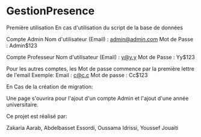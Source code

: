 # GestionPresence



Première utilisation
En cas d'utilisation du script de la base de données

Compte Admin
Nom d'utilisateur (Email) : admin@admin.com
Mot de Passe : Admin$123

Compte Professeur
Nom d'utilisateur (Email) : y@y.y
Mot de Passe : Yy$123

Pour les autres comptes, les Mot de passe commence par la première lettre de l'email
Exemple: Email : c@c.c
Mot de passe : Cc$123

En Cas de la création de migration:

Une page s'ouvrira pour l'ajout d'un compte Admin et l'ajout d'une année universitaire.


Ce projet est réalisé par:

Zakaria Aarab,
Abdelbasset Essordi,
Oussama Idrissi,
Youssef Jouaiti


